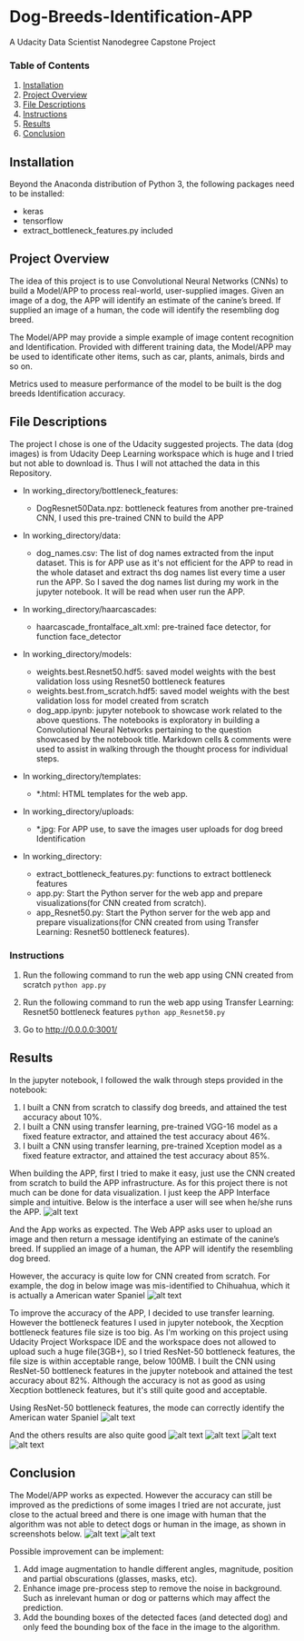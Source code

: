 # Dog-Breeds-Identification-APP
A Udacity Data Scientist Nanodegree Capstone Project

### Table of Contents

1. [Installation](#installation)
2. [Project Overview](#motivation)
3. [File Descriptions](#files)
4. [Instructions](#instructions)
5. [Results](#results)
6. [Conclusion](#conclusion)

## Installation <a name="installation"></a>

Beyond the Anaconda distribution of Python 3, the following packages need to be installed:
* keras
* tensorflow
* extract_bottleneck_features.py included

## Project Overview<a name="motivation"></a>

The idea of this project is to use Convolutional Neural Networks (CNNs) to build a Model/APP to process real-world, user-supplied images. Given an image of a dog, the APP will identify an estimate of the canine’s breed. If supplied an image of a human, the code will identify the resembling dog breed.

The Model/APP may provide a simple example of image content recognition and Identification. Provided with different training data, the Model/APP may be used to identificate other items, such as car, plants, animals, birds and so on.

Metrics used to measure performance of the model to be built is the dog breeds Identification accuracy.

## File Descriptions <a name="files"></a>

The project I chose is one of the Udacity suggested projects. The data (dog images) is from Udacity Deep Learning workspace which is huge and I tried but not able to download is. Thus I will not attached the data in this Repository.

- In working_directory/bottleneck_features:
  * DogResnet50Data.npz:    bottleneck features from another pre-trained CNN, I used this pre-trained CNN to build the APP

- In working_directory/data:
    * dog_names.csv:        The list of dog names extracted from the input dataset. This is for APP use as it's not efficient for the APP to read in the whole dataset and extract ths dog names list every time a user run the APP. So I saved the dog names list during my work in the jupyter notebook. It will be read when user run the APP.

- In working_directory/haarcascades:
    * haarcascade_frontalface_alt.xml:   pre-trained face detector, for function face_detector

- In working_directory/models:
    * weights.best.Resnet50.hdf5:        saved model weights with the best validation loss using Resnet50 bottleneck features
    * weights.best.from_scratch.hdf5:    saved model weights with the best validation loss for model created from scratch
    * dog_app.ipynb:                     jupyter notebook to showcase work related to the above questions. The notebooks is exploratory in building a Convolutional Neural Networks pertaining to the question showcased by the notebook title. Markdown cells & comments were used to assist in walking through the thought process for individual steps.

- In working_directory/templates:
    * *.html: HTML templates for the web app.

- In working_directory/uploads:
    * *.jpg:  For APP use, to save the images user uploads for dog breed Identification

- In working_directory:
    * extract_bottleneck_features.py:  functions to extract bottleneck features
    * app.py:                          Start the Python server for the web app and prepare visualizations(for CNN created from scratch).
    * app_Resnet50.py:                 Start the Python server for the web app and prepare visualizations(for CNN created from using Transfer Learning: Resnet50 bottleneck features).

### Instructions<a name="instructions"></a>
1. Run the following command to run the web app using CNN created from scratch
    `python app.py`

2. Run the following command to run the web app using Transfer Learning: Resnet50 bottleneck features
    `python app_Resnet50.py`

3. Go to http://0.0.0.0:3001/

## Results<a name="results"></a>

In the jupyter notebook, I followed the walk through steps provided in the notebook:
1. I built a CNN from scratch to classify dog breeds, and attained the test accuracy about 10%.
2. I built a CNN using transfer learning, pre-trained VGG-16   model as a fixed feature extractor, and attained the test accuracy about 46%.
2. I built a CNN using transfer learning, pre-trained Xception model as a fixed feature extractor, and attained the test accuracy about 85%.

When building the APP, first I tried to make it easy, just use the CNN created from scratch to build the APP infrastructure. As for this project there is not much can be done for data visualization. I just keep the APP Interface simple and intuitive. Below is the interface a user will see when he/she runs the APP.
![alt text](https://raw.githubusercontent.com/xiaoye318024/Dog-Breeds-Identification-APP/master/screenshots/DBI%20Screenshot%201.JPG)

And the App works as expected. The Web APP asks user to upload an image and then return a message identifying an estimate of the canine’s breed. If supplied an image of a human, the APP will identify the resembling dog breed.

However, the accuracy is quite low for CNN created from scratch. For example, the dog in below image was mis-identified to Chihuahua, which it is actually a American water Spaniel
![alt text](https://raw.githubusercontent.com/xiaoye318024/Dog-Breeds-Identification-APP/master/screenshots/DBI%20Screenshot%202.JPG)

To improve the accuracy of the APP, I decided to use transfer learning. However the bottleneck features I used in jupyter notebook, the Xecption bottleneck features file size is too big. As I'm working on this project using Udacity Project Workspace IDE and the workspace does not allowed to upload such a huge file(3GB+), so I tried ResNet-50 bottleneck features, the file size is within acceptable range, below 100MB. I built the CNN using ResNet-50 bottleneck features in the jupyter notebook and attained the test accuracy about 82%. Although the accuracy is not as good as using Xecption bottleneck features, but it's still quite good and acceptable.

Using ResNet-50 bottleneck features, the mode can correctly identify the American water Spaniel
![alt text](https://raw.githubusercontent.com/xiaoye318024/Dog-Breeds-Identification-APP/master/screenshots/DBI%20Screenshot%206.JPG)

And the others results are also quite good
![alt text](https://raw.githubusercontent.com/xiaoye318024/Dog-Breeds-Identification-APP/master/screenshots/DBI%20Screenshot%203.JPG)
![alt text](https://raw.githubusercontent.com/xiaoye318024/Dog-Breeds-Identification-APP/master/screenshots/DBI%20Screenshot%205.JPG)
![alt text](https://raw.githubusercontent.com/xiaoye318024/Dog-Breeds-Identification-APP/master/screenshots/DBI%20Screenshot%208.JPG)
![alt text](https://raw.githubusercontent.com/xiaoye318024/Dog-Breeds-Identification-APP/master/screenshots/DBI%20Screenshot%209.JPG)

## Conclusion<a name="conclusion"></a>

The Model/APP works as expected. However the accuracy can still be improved as the predictions of some images I tried are not accurate, just close to the actual breed and there is one image with human that the algorithm was not able to detect dogs or human in the image, as shown in screenshots below.
![alt text](https://raw.githubusercontent.com/xiaoye318024/Dog-Breeds-Identification-APP/master/screenshots/DBI%20Screenshot%204.JPG)
![alt text](https://raw.githubusercontent.com/xiaoye318024/Dog-Breeds-Identification-APP/master/screenshots/DBI%20Screenshot%207.JPG)

Possible improvement can be implement:
1. Add image augmentation to handle different angles, magnitude, position and partial obscurations (glasses, masks, etc).
2. Enhance image pre-process step to remove the noise in background. Such as inrelevant human or dog or patterns which may affect the prediction.
3. Add the bounding boxes of the detected faces (and detected dog) and only feed the bounding box of the face in the image to the algorithm.
